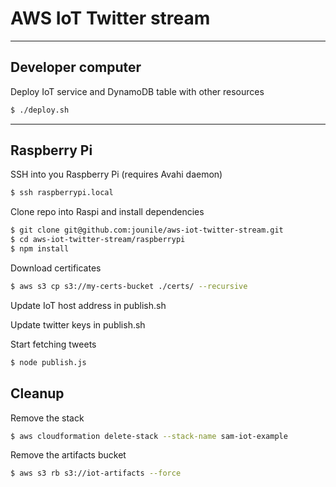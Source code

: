# AWS IoT Twitter stream

---

## Developer computer

Deploy IoT service and DynamoDB table with other resources

```sh
$ ./deploy.sh
```

---

## Raspberry Pi

SSH into you Raspberry Pi (requires Avahi daemon)

```sh
$ ssh raspberrypi.local
```

Clone repo into Raspi and install dependencies

```sh
$ git clone git@github.com:jounile/aws-iot-twitter-stream.git
$ cd aws-iot-twitter-stream/raspberrypi
$ npm install
```

Download certificates

```sh
$ aws s3 cp s3://my-certs-bucket ./certs/ --recursive
```

Update IoT host address in publish.sh

Update twitter keys in publish.sh

Start fetching tweets

```sh
$ node publish.js
```


## Cleanup

Remove the stack

```sh
$ aws cloudformation delete-stack --stack-name sam-iot-example
```
Remove the artifacts bucket

```sh
$ aws s3 rb s3://iot-artifacts --force
```


